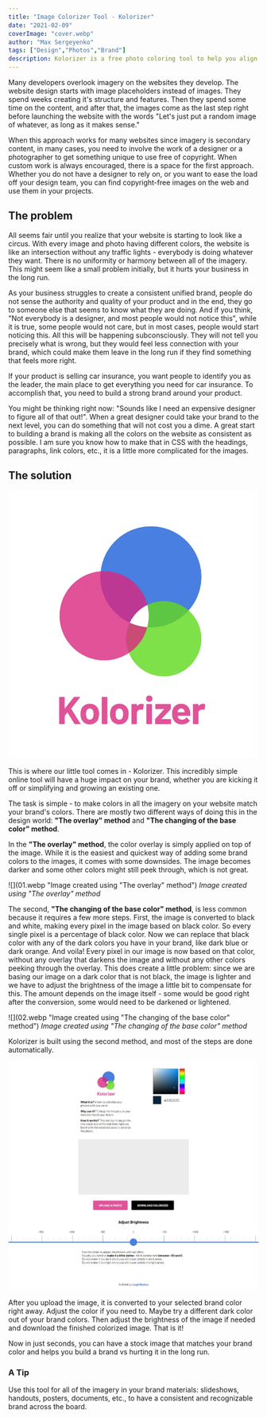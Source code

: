 ```yaml
---
title: "Image Colorizer Tool - Kolorizer"
date: "2021-02-09"
coverImage: "cover.webp"
author: "Max Sergeyenko"
tags: ["Design","Photos","Brand"]
description: Kolorizer is a free photo coloring tool to help you align the images on a website with your brand.
---
```


Many developers overlook imagery on the websites they develop. The website design starts with image placeholders instead of images. They spend weeks creating it's structure and features. Then they spend some time on the content, and after that, the images come as the last step right before launching the website with the words "Let's just put a random image of whatever, as long as it makes sense."
		

When this approach works for many websites since imagery is secondary content, in many cases, you need to involve the work of a designer or a photographer to get something unique to use free of copyright. When custom work is always encouraged, there is a space for the first approach. Whether you do not have a designer to rely on, or you want to ease the load off your design team, you can find copyright-free images on the web and use them in your projects.
		

## The problem


All seems fair until you realize that your website is starting to look like a circus. With every image and photo having different colors, the website is like an intersection without any traffic lights - everybody is doing whatever they want. There is no uniformity or harmony between all of the imagery. This might seem like a small problem initially, but it hurts your business in the long run. 

As your business struggles to create a consistent unified brand, people do not sense the authority and quality of your product and in the end, they go to someone else that seems to know what they are doing. And if you think, "Not everybody is a designer, and most people would not notice this", while it is true, some people would not care, but in most cases, people would start noticing this. All this will be happening subconsciously. They will not tell you precisely what is wrong, but they would feel less connection with your brand, which could make them leave in the long run if they find something that feels more right.
		

If your product is selling car insurance, you want people to identify you as the leader, the main place to get everything you need for car insurance. To accomplish that, you need to build a strong brand around your product.


You might be thinking right now: "Sounds like I need an expensive designer to figure all of that out!". When a great designer could take your brand to the next level, you can do something that will not cost you a dime. A great start to building a brand is making all the colors on the website as consistent as possible. I am sure you know how to make that in CSS with the headings, paragraphs, link colors, etc., it is a little more complicated for the images.
		

## The solution


![Kolorizer Logo](logo.webp "Kolorizer Logo")


This is where our little tool comes in - Kolorizer. This incredibly simple online tool will have a huge impact on your brand, whether you are kicking it off or simplifying and growing an existing one.
		

The task is simple - to make colors in all the imagery on your website match your brand's colors. There are mostly two different ways of doing this in the design world: **"The overlay" method** and **"The changing of the base color" method**.


In the **"The overlay" method**, the color overlay is simply applied on top of the image. While it is the easiest and quickest way of adding some brand colors to the images, it comes with some downsides. The image becomes darker and some other colors might still peek through, which is not great.


![](01.webp "Image created using "The overlay" method")
*Image created using "The overlay" method*
		

The second, **"The changing of the base color" method**, is less common because it requires a few more steps. First, the image is converted to black and white, making every pixel in the image based on black color. So every single pixel is a percentage of black color. Now we can replace that black color with any of the dark colors you have in your brand, like dark blue or dark orange. And voila! Every pixel in our image is now based on that color, without any overlay that darkens the image and without any other colors peeking through the overlay. This does create a little problem: since we are basing our image on a dark color that is not black, the image is lighter and we have to adjust the brightness of the image a little bit to compensate for this. The amount depends on the image itself - some would be good right after the conversion, some would need to be darkened or lightened.


![](02.webp "Image created using "The changing of the base color" method")
*Image created using "The changing of the base color" method*


Kolorizer is built using the second method, and most of the steps are done automatically.


![](03.webp "Kolorizer Tool")


After you upload the image, it is converted to your selected brand color right away. Adjust the color if you need to. Maybe try a different dark color out of your brand colors. Then adjust the brightness of the image if needed and download the finished colorized image. That is it!


Now in just seconds, you can have a stock image that matches your brand color and helps you build a brand vs hurting it in the long run.


### A Tip


Use this tool for all of the imagery in your brand materials: slideshows, handouts, posters, documents, etc., to have a consistent and recognizable brand across the board.
